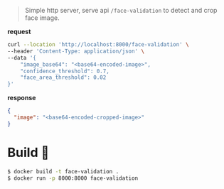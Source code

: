 > Simple http server, serve api `/face-validation` to detect and crop face image.

**request**

```bash
curl --location 'http://localhost:8000/face-validation' \
--header 'Content-Type: application/json' \
--data '{
    "image_base64": "<base64-encoded-image>",
    "confidence_threshold": 0.7,
    "face_area_threshold": 0.02
}'
```

**response**

```json
{
  "image": "<base64-encoded-cropped-image>"
}
```

# Build 🐳

```bash
$ docker build -t face-validation .
$ docker run -p 8000:8000 face-validation
```
